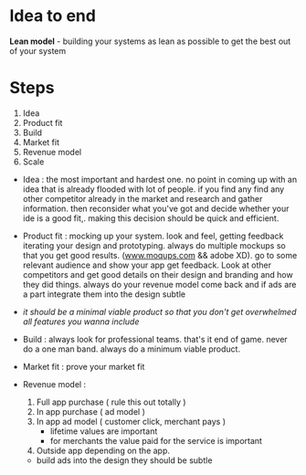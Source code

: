 # Idea to end

**Lean model** - building your systems as lean as possible to get the best out of your system 

# Steps

1. Idea
2. Product fit
3. Build
4. Market fit
5. Revenue model
6. Scale
 
- Idea : the most important and hardest one. no point in coming up with an idea that is already flooded with lot of people. if you find any find any other competitor already in the market and research and gather information.
then reconsider what you've got and decide whether your ide is a good fit,.
making this decision should be quick and efficient.

- Product fit : mocking up your system. look and feel, getting feedback iterating your design and prototyping.
always do multiple mockups so that you get good results. (www.moqups.com && adobe XD). go to some relevant audience and show your app get feedback.
Look at other competitors and get good details on their design and branding and how they did things. 
always do your revenue model come back and if ads are a part integrate them into the design subtle

- _it should be a minimal viable product so that you don't get overwhelmed all features you wanna include_

-  Build : always look for professional teams. that's it end of game. never do a one man band.
always do a minimum viable product. 

- Market fit : prove your market fit

- Revenue model :  
    1. Full app purchase  ( rule this out totally )
    2. In app purchase ( ad model )
    3. In app ad model ( customer click, merchant pays )
        - lifetime values are important 
        - for merchants the value paid for the service is important
    3. Outside app depending on the app.

    - build ads into the design they should be subtle